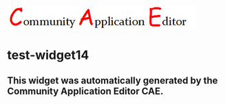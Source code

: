 ![CAE](https://github.com/cae-test/frontendComponent-test-widget14/blob/gh-pages/img/logo.png)  

test-widget14
===================


This widget was automatically generated by the Community Application Editor CAE.  
---------------
